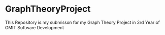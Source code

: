 # GraphTheoryProject
This Repository is my submisson for my Graph Theory Project in 3rd Year of GMIT Software Development
